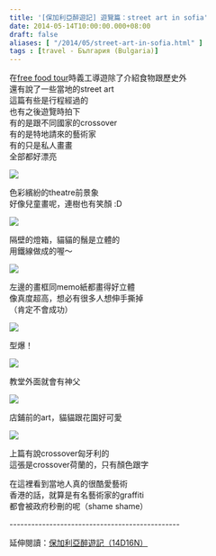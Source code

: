 ```yaml
---
title: '[保加利亞醉遊記] 遊覽篇：street art in sofia'
date: 2014-05-14T10:00:00.000+08:00
draft: false
aliases: [ "/2014/05/street-art-in-sofia.html" ]
tags : [travel - България (Bulgaria)]
---
```


在[free food tour](https://hidie.net/bulgaria2f/)時義工導遊除了介紹食物跟歷史外  
還有說了一些當地的street art  
這篇有些是行程經過的  
也有之後遊覽時拍下  
有的是跟不同國家的crossover  
有的是特地請來的藝術家  
有的只是私人畫畫  
全部都好漂亮  

![](/images/bulgaria2g1.jpg)

色彩繽紛的theatre前景象  
好像兒童畫呢，連樹也有笑顏 :D  

![](/images/bulgaria2g2.jpg)

隔壁的燈箱，貓貓的鬚是立體的  
用鐵線做成的喔～  

![](/images/bulgaria2g3.jpg)

左邊的畫框同memo紙都畫得好立體  
像真度超高，想必有很多人想伸手撕掉  
（肯定不會成功）  

![](/images/bulgaria2g4.jpg)

型爆！  

![](/images/bulgaria2g5.jpg)

教堂外面就會有神父  

![](/images/bulgaria2g6.jpg)

店鋪前的art，貓貓跟花園好可愛  

![](/images/bulgaria2g7.jpg)

上篇有說crossover匈牙利的  
這張是crossover荷蘭的，只有顏色跟字  
  
在這裡看到當地人真的很酷愛藝術  
香港的話，就算是有名藝術家的graffiti  
都會被政府秒刪的呢（shame shame）  
  
\-----------------------------------------------  
  
延伸閱讀：[保加利亞醉遊記（14D16N）](https://hidie.net/bulgaria14d16n/)
